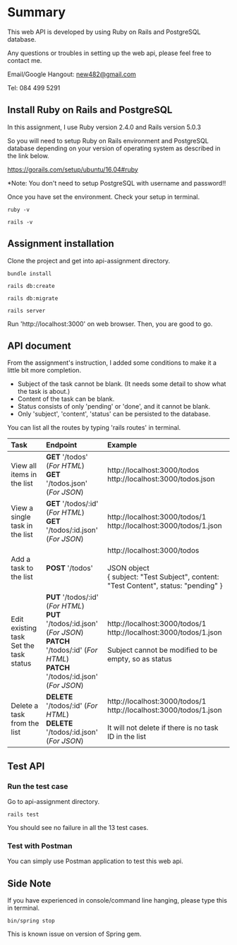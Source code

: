 # Summary

This web API is developed by using Ruby on Rails and PostgreSQL database.

Any questions or troubles in setting up the web api, please feel free to contact me.

Email/Google Hangout: new482@gmail.com

Tel: 084 499 5291

## Install Ruby on Rails and PostgreSQL ##
In this assignment, I use Ruby version 2.4.0 and Rails version 5.0.3

So you will need to setup Ruby on Rails environment and PostgreSQL database depending on your version of operating system as described in the link below.

https://gorails.com/setup/ubuntu/16.04#ruby

*Note: You don't need to setup PostgreSQL with username and password!!


Once you have set the environment. 
Check your setup in terminal.

```
ruby -v

rails -v
```


## Assignment installation ##
Clone the project and get into api-assignment directory.

```
bundle install

rails db:create

rails db:migrate

rails server
```

Run 'http://localhost:3000' on web browser. 
Then, you are good to go.


## API document ##
From the assignment's instruction, I added some conditions to make it a little bit more completion.
* Subject of the task cannot be blank. (It needs some detail to show what the task is about.)
* Content of the task can be blank.
* Status consists of only 'pending' or 'done', and it cannot be blank.
* Only 'subject', 'content', 'status' can be persisted to the database.


You can list all the routes by typing 'rails routes' in terminal.

| Task | Endpoint | Example |
| :--- | :--- | :--- |
| View all items in the list | __GET__ '/todos' (_For HTML_)<br>__GET__ '/todos.json' (_For JSON_) | http://localhost:3000/todos<br>http://localhost:3000/todos.json |
| View a single task in the list | __GET__ '/todos/:id' (_For HTML_)<br>__GET__ '/todos/:id.json' (_For JSON_) | http://localhost:3000/todos/1<br>http://localhost:3000/todos/1.json |
| Add a task to the list | __POST__ '/todos' | http://localhost:3000/todos<br><br>JSON object<br>{ subject: "Test Subject", content: "Test Content", status: "pending" } |
| Edit existing task<br>Set the task status | __PUT__ '/todos/:id' (_For HTML_)<br>__PUT__ '/todos/:id.json' (_For JSON_)<br>__PATCH__ '/todos/:id' (_For HTML_)<br>__PATCH__ '/todos/:id.json' (_For JSON_) | http://localhost:3000/todos/1<br>http://localhost:3000/todos/1.json<br><br>Subject cannot be modified to be empty, so as status |
| Delete a task from the list | __DELETE__ '/todos/:id' (_For HTML_)<br>__DELETE__ '/todos/:id.json' (_For JSON_) | http://localhost:3000/todos/1<br>http://localhost:3000/todos/1.json<br><br>It will not delete if there is no task ID in the list |


## Test API ##
### Run the test case ###

Go to api-assignment directory.

```
rails test
```

You should see no failure in all the 13 test cases.

### Test with Postman ###
You can simply use Postman application to test this web api.

## Side Note ##
If you have experienced in console/command line hanging, please type this in terminal.

```
bin/spring stop
```

This is known issue on version of Spring gem.